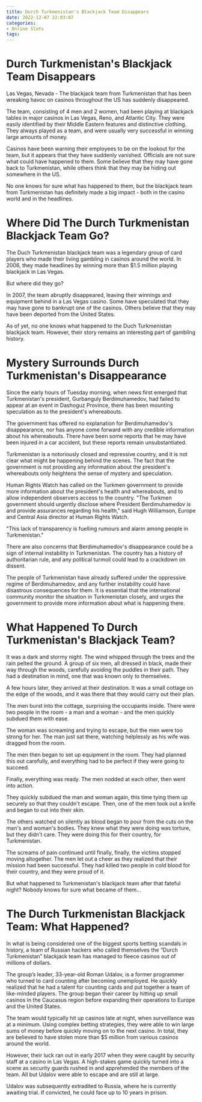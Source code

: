 ```yaml
---
title: Durch Turkmenistan's Blackjack Team Disappears
date: 2022-12-07 22:03:07
categories:
- Online Slots
tags:
---
```



#  Durch Turkmenistan's Blackjack Team Disappears

Las Vegas, Nevada - The blackjack team from Turkmenistan that has been wreaking havoc on casinos throughout the US has suddenly disappeared.

The team, consisting of 4 men and 2 women, had been playing at blackjack tables in major casinos in Las Vegas, Reno, and Atlantic City. They were easily identified by their Middle Eastern features and distinctive clothing. They always played as a team, and were usually very successful in winning large amounts of money.

 Casinos have been warning their employees to be on the lookout for the team, but it appears that they have suddenly vanished. Officials are not sure what could have happened to them. Some believe that they may have gone back to Turkmenistan, while others think that they may be hiding out somewhere in the US.

No one knows for sure what has happened to them, but the blackjack team from Turkmenistan has definitely made a big impact - both in the casino world and in the headlines.

#  Where Did The Durch Turkmenistan Blackjack Team Go?

The Duch Turkmenistan blackjack team was a legendary group of card players who made their living gambling in casinos around the world. In 2006, they made headlines by winning more than $1.5 million playing blackjack in Las Vegas.

But where did they go?

In 2007, the team abruptly disappeared, leaving their winnings and equipment behind in a Las Vegas casino. Some have speculated that they may have gone to bankrupt one of the casinos. Others believe that they may have been deported from the United States.

As of yet, no one knows what happened to the Duch Turkmenistan blackjack team. However, their story remains an interesting part of gambling history.

#  Mystery Surrounds Durch Turkmenistan's Disappearance

Since the early hours of Tuesday morning, when news first emerged that Turkmenistan's president, Gurbanguly Berdimuhamedov, had failed to appear at an event in Dashoguz Province, there has been mounting speculation as to the president's whereabouts.

The government has offered no explanation for Berdimuhamedov's disappearance, nor has anyone come forward with any credible information about his whereabouts. There have been some reports that he may have been injured in a car accident, but these reports remain unsubstantiated.

Turkmenistan is a notoriously closed and repressive country, and it is not clear what might be happening behind the scenes. The fact that the government is not providing any information about the president's whereabouts only heightens the sense of mystery and speculation.

Human Rights Watch has called on the Turkmen government to provide more information about the president's health and whereabouts, and to allow independent observers access to the country. "The Turkmen government should urgently disclose where President Berdimuhamedov is and provide assurances regarding his health," said Hugh Williamson, Europe and Central Asia director at Human Rights Watch.

"This lack of transparency is fuelling rumours and alarm among people in Turkmenistan."

There are also concerns that Berdimuhamedov's disappearance could be a sign of internal instability in Turkmenistan. The country has a history of authoritarian rule, and any political turmoil could lead to a crackdown on dissent.

The people of Turkmenistan have already suffered under the oppressive regime of Berdimuhamedov, and any further instability could have disastrous consequences for them. It is essential that the international community monitor the situation in Turkmenistan closely, and urges the government to provide more information about what is happening there.

#  What Happened To Durch Turkmenistan's Blackjack Team?

It was a dark and stormy night. The wind whipped through the trees and the rain pelted the ground. A group of six men, all dressed in black, made their way through the woods, carefully avoiding the puddles in their path. They had a destination in mind, one that was known only to themselves.

A few hours later, they arrived at their destination. It was a small cottage on the edge of the woods, and it was there that they would carry out their plan.

The men burst into the cottage, surprising the occupants inside. There were two people in the room - a man and a woman - and the men quickly subdued them with ease.

The woman was screaming and trying to escape, but the men were too strong for her. The man just sat there, watching helplessly as his wife was dragged from the room.

The men then began to set up equipment in the room. They had planned this out carefully, and everything had to be perfect if they were going to succeed.

Finally, everything was ready. The men nodded at each other, then went into action.

They quickly subdued the man and woman again, this time tying them up securely so that they couldn't escape. Then, one of the men took out a knife and began to cut into their skin.

The others watched on silently as blood began to pour from the cuts on the man's and woman's bodies. They knew what they were doing was torture, but they didn't care. They were doing this for their country, for Turkmenistan.

The screams of pain continued until finally, finally, the victims stopped moving altogether. The men let out a cheer as they realized that their mission had been successful. They had killed two people in cold blood for their country, and they were proud of it.

But what happened to Turkmenistan's blackjack team after that fateful night? Nobody knows for sure what became of them…

#  The Durch Turkmenistan Blackjack Team: What Happened?

In what is being considered one of the biggest sports betting scandals in history, a team of Russian hackers who called themselves the “Durch Turkmenistan” blackjack team has managed to fleece casinos out of millions of dollars.

The group’s leader, 33-year-old Roman Udalov, is a former programmer who turned to card counting after becoming unemployed. He quickly realized that he had a talent for counting cards and put together a team of like-minded players. The group began their career by hitting up small casinos in the Caucasus region before expanding their operations to Europe and the United States.

The team would typically hit up casinos late at night, when surveillance was at a minimum. Using complex betting strategies, they were able to win large sums of money before quickly moving on to the next casino. In total, they are believed to have stolen more than $5 million from various casinos around the world.

However, their luck ran out in early 2017 when they were caught by security staff at a casino in Las Vegas. A high-stakes game quickly turned into a scene as security guards rushed in and apprehended the members of the team. All but Udalov were able to escape and are still at large.

Udalov was subsequently extradited to Russia, where he is currently awaiting trial. If convicted, he could face up to 10 years in prison.